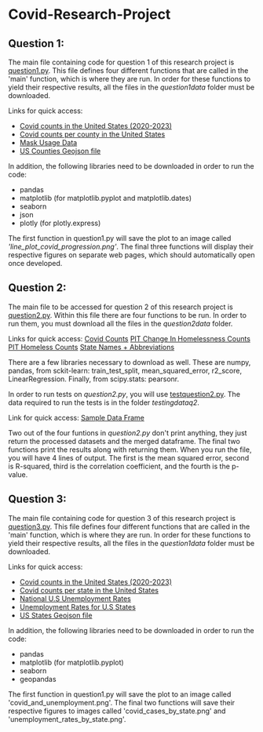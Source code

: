 # Covid-Research-Project

## Question 1:
The main file containing code for question 1 of this research project is [question1.py](question1.py). This file defines four different functions that are called in the 'main' function, which is where they are run. In order for these functions to yield their respective results, all the files in the *question1data* folder must be downloaded.

Links for quick access:
- [Covid counts in the United States (2020-2023)](question1data/us.csv)
- [Covid counts per county in the United States](question1data/us-counties-2020.csv)
- [Mask Usage Data](question1data/mask_use.csv)
- [US Counties Geojson file](question1data/geojson-counties-fips.json)

In addition, the following libraries need to be downloaded in order to run the code:
- pandas
- matplotlib (for matplotlib.pyplot and matplotlib.dates)
- seaborn
- json
- plotly (for plotly.express)

The first function in question1.py will save the plot to an image called _'line_plot_covid_progression.png'_. The final three functions will display their respective figures on separate web pages, which should automatically open once developed.

## Question 2:
The main file to be accessed for question 2 of this research project is [question2.py](question2.py). Within this file there are four functions to be run. In order to run them, you must download all the files in the *question2data* folder. 

Links for quick access:
[Covid Counts](question2data/us-states.csv)
[PIT Change In Homelessness Counts](question2data/changeinhomelessness.csv)
[PIT Homeless Counts](question2data/PITcountsbystate.csv)
[State Names + Abbreviations](question2data/mapping.csv)

There are a few libraries necessary to download as well. These are numpy, pandas, from sckit-learn: train_test_split, mean_squared_error, r2_score, LinearRegression. Finally, from scipy.stats: pearsonr.

In order to run tests on *question2.py*, you will use [testquestion2.py](testquestion2.py). The data required to run the tests is in the folder *testingdataq2*. 

Link for quick access:
[Sample Data Frame](testingdataq2/sampledataframe.py)

Two out of the four funtions in *question2.py* don't print anything, they just return the processed datasets and the merged dataframe. The final two functions print the results along with returning them. When you run the file, you will have 4 lines of output. The first is the mean squared error, second is R-squared, third is the correlation coefficient, and the fourth is the p-value.

## Question 3:
The main file containing code for question 3 of this research project is [question3.py](question3.py). This file defines four different functions that are called in the 'main' function, which is where they are run. In order for these functions to yield their respective results, all the files in the *question1data* folder must be downloaded.

Links for quick access:
- [Covid counts in the United States (2020-2023)](question3data/us.csv)
- [Covid counts per state in the United States](question3data/us-states.csv)
- [National U.S Unemployment Rates](question3data/unemployment_rates.csv)
- [Unemployment Rates for U.S States](question3data/unemployment_rates_states.csv)
- [US States Geojson file](question3data/us-states.json)

In addition, the following libraries need to be downloaded in order to run the code:
- pandas
- matplotlib (for matplotlib.pyplot)
- seaborn
- geopandas

The first function in question1.py will save the plot to an image called 'covid_and_unemployment.png'. The final two functions will save their respective figures to images called 'covid_cases_by_state.png' and 'unemployment_rates_by_state.png'.

